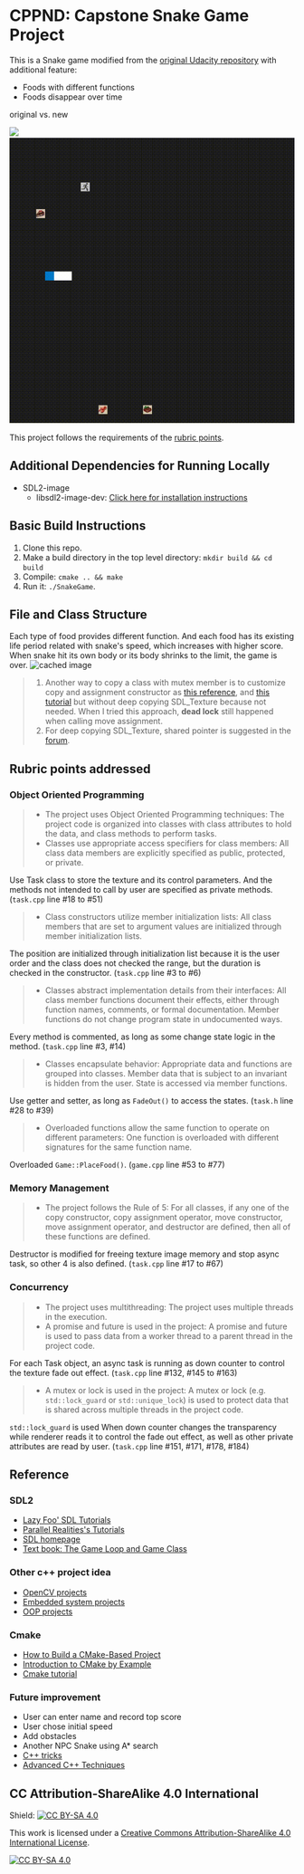 # CPPND: Capstone Snake Game Project
This is a Snake game modified from the [original Udacity repository](https://github.com/udacity/CppND-Capstone-Snake-Game) with additional feature:
* Foods with different functions
* Foods disappear over time

original vs. new

<img src="snake_game.gif"/>
<img src="snake_game-2022-03-16.gif"/>

This project follows the requirements of the [rubric points](https://review.udacity.com/#!/rubrics/2533/view).
## Additional Dependencies for Running Locally
* SDL2-image
  * libsdl2-image-dev: [Click here for installation instructions](https://lazyfoo.net/tutorials/SDL/06_extension_libraries_and_loading_other_image_formats/index.php)
## Basic Build Instructions
1. Clone this repo.
2. Make a build directory in the top level directory: `mkdir build && cd build`
3. Compile: `cmake .. && make`
4. Run it: `./SnakeGame`.
## File and Class Structure
Each type of food provides different function. And each food has its existing life period related with snake's speed, which increases with higher score. When snake hit its own body or its body shrinks to the limit, the game is over.
![cached image](http://www.plantuml.com/plantuml/proxy?src=https://raw.githubusercontent.com/kaorusha/CppND-Capstone-Snake-Game/FadeOutTexture/uml/class_diagram.puml)

> 1. Another way to copy a class with mutex member is to customize copy and assignment constructor as [this reference](https://stackoverflow.com/questions/49500419/how-to-use-a-mutex-as-a-member-variable-without-copy-constructor-of-simple-enc), and [this tutorial](https://chenlen.com/tag/thread-safe-copy-constructor/) but without deep copying SDL_Texture because not needed. When I tried this approach, **dead lock** still happened when calling move assignment.
> 2. For deep copying SDL_Texture, shared pointer is suggested in the [forum](http://forums.libsdl.org/viewtopic.php?p=42950).

## Rubric points addressed
### Object Oriented Programming
> * The project uses Object Oriented Programming techniques: The project code is organized into classes with class attributes to hold the data, and class methods to perform tasks.
> * Classes use appropriate access specifiers for class members: All class data members are explicitly specified as public, protected, or private.

Use Task class to store the texture and its control parameters. And the methods not intended to call by user are specified as private methods. (`task.cpp` line #18 to #51)  
> * Class constructors utilize member initialization lists: All class members that are set to argument values are initialized through member initialization lists.

The position are initialized through initialization list because it is the user order and the class does not checked the range, but the duration is checked in the constructor. (`task.cpp` line #3 to #6)

> * Classes abstract implementation details from their interfaces: All class member functions document their effects, either through function names, comments, or formal documentation. Member functions do not change program state in undocumented ways.

Every method is commented, as long as some change state logic in the method. (`task.cpp` line #3, #14)

> * Classes encapsulate behavior: Appropriate data and functions are grouped into classes. Member data that is subject to an invariant is hidden from the user. State is accessed via member functions.

Use getter and setter, as long as `FadeOut()` to access the states. (`task.h` line #28 to #39)

> * Overloaded functions allow the same function to operate on different parameters: One function is overloaded with different signatures for the same function name.

Overloaded `Game::PlaceFood()`. (`game.cpp` line #53 to #77)
### Memory Management
> * The project follows the Rule of 5: For all classes, if any one of the copy constructor, copy assignment operator, move constructor, move assignment operator, and destructor are defined, then all of these functions are defined.

Destructor is modified for freeing texture image memory and stop async task, so other 4 is also defined. (`task.cpp` line #17 to #67)
### Concurrency
> * The project uses multithreading: The project uses multiple threads in the execution.
> * A promise and future is used in the project: A promise and future is used to pass data from a worker thread to a parent thread in the project code.

For each Task object, an async task is running as down counter to control the texture fade out effect. (`task.cpp` line #132, #145 to #163)

> * A mutex or lock is used in the project: A mutex or lock (e.g. `std::lock_guard` or `std::unique_lock`) is used to protect data that is shared across multiple threads in the project code.

`std::lock_guard` is used When down counter changes the transparency while renderer reads it to control the fade out effect, as well as other private attributes are read by user. (`task.cpp` line #151, #171, #178, #184)
## Reference
### SDL2
* [Lazy Foo' SDL Tutorials](https://lazyfoo.net/tutorials/SDL/index.php)
* [Parallel Realities's Tutorials](https://www.parallelrealities.co.uk/tutorials/#shooter)
* [SDL homepage](https://www.libsdl.org/)
* [Text book: The Game Loop and Game Class](https://www.informit.com/articles/article.aspx?p=2928180&seqNum=4)
### Other c++ project idea
* [OpenCV projects](https://learnopencv.com/deep-learning-based-object-detection-using-yolov3-with-opencv-python-c)
* [Embedded system projects](https://1000projects.org/projects/embeddedsystemprojects)
* [OOP projects](https://www.codewithc.com/tag/cpp-mini-projects/)
### Cmake
* [How to Build a CMake-Based Project](https://preshing.com/20170511/how-to-build-a-cmake-based-project/)
* [Introduction to CMake by Example](http://derekmolloy.ie/hello-world-introductions-to-cmake/)
* [Cmake tutorial](https://cmake.org/cmake/help/latest/guide/tutorial/index.html)
### Future improvement
* User can enter name and record top score
* User chose initial speed
* Add obstacles
* Another NPC Snake using A* search
* [C++ tricks](https://www.geeksforgeeks.org/c-tricks-competitive-programming-c-11/)
* [Advanced C++ Techniques](http://cplusplus.bordoon.com/cplusplusadvice.html)

## CC Attribution-ShareAlike 4.0 International


Shield: [![CC BY-SA 4.0][cc-by-sa-shield]][cc-by-sa]

This work is licensed under a
[Creative Commons Attribution-ShareAlike 4.0 International License][cc-by-sa].

[![CC BY-SA 4.0][cc-by-sa-image]][cc-by-sa]

[cc-by-sa]: http://creativecommons.org/licenses/by-sa/4.0/
[cc-by-sa-image]: https://licensebuttons.net/l/by-sa/4.0/88x31.png
[cc-by-sa-shield]: https://img.shields.io/badge/License-CC%20BY--SA%204.0-lightgrey.svg
